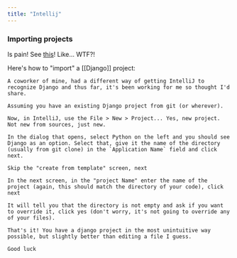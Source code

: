 ```yaml
---
title: "Intellij"
---
```


### Importing projects
Is pain! See [this](https://intellij-support.jetbrains.com/hc/en-us/community/posts/115000097290-How-to-setup-Django-for-an-existing-project)! Like... WTF?!

Here's how to "import" a [[Django]] project:
```
A coworker of mine, had a different way of getting IntelliJ to recognize Django and thus far, it's been working for me so thought I'd share. 

Assuming you have an existing Django project from git (or wherever).

Now, in IntelliJ, use the File > New > Project... Yes, new project. Not new from sources, just new.

In the dialog that opens, select Python on the left and you should see Django as an option. Select that, give it the name of the directory (usually from git clone) in the `Application Name` field and click next.

Skip the "create from template" screen, next

In the next screen, in the "project Name" enter the name of the project (again, this should match the directory of your code), click next

It will tell you that the directory is not empty and ask if you want to override it, click yes (don't worry, it's not going to override any of your files).

That's it! You have a django project in the most unintuitive way possible, but slightly better than editing a file I guess.

Good luck
```
